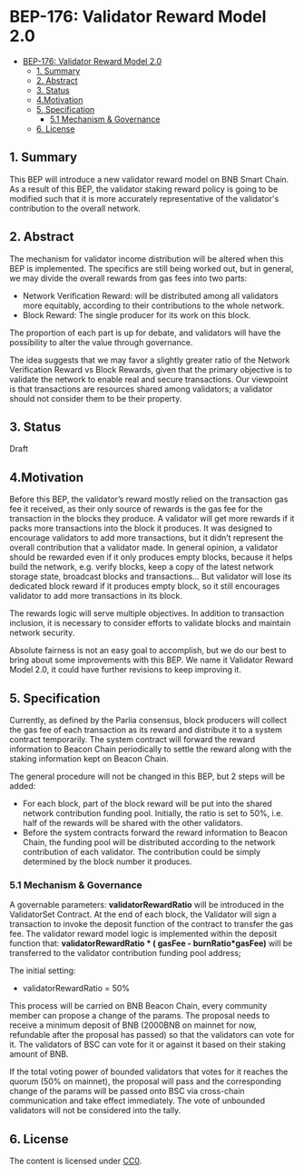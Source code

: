 # BEP-176: Validator Reward Model 2.0

- [BEP-176: Validator Reward Model 2.0](#bep-176-validator-reward-model-20)
  - [1. Summary](#1-summary)
  - [2. Abstract](#2-abstract)
  - [3. Status](#3-status)
  - [4.Motivation](#4motivation)
  - [5. Specification](#5-specification)
    - [5.1 Mechanism \& Governance](#51-mechanism--governance)
  - [6. License](#6-license)


## 1. Summary

This BEP will introduce a new validator reward model on BNB Smart Chain. As a result of this BEP, the validator staking reward policy is going to be modified such that it is more accurately representative of the validator's contribution to the overall network.

## 2. Abstract

The mechanism for validator income distribution will be altered when this BEP is implemented. The specifics are still being worked out, but in general, we may divide the overall rewards from gas fees into two parts:
- Network Verification Reward: will be distributed among all validators more equitably, according to their contributions to the whole network.
- Block Reward: The single producer for its work on this block.

The proportion of each part is up for debate, and validators will have the possibility to alter the value through governance.

The idea suggests that we may favor a slightly greater ratio of the Network Verification Reward vs Block Rewards, given that the primary objective is to validate the network to enable real and secure transactions. Our viewpoint is that transactions are resources shared among validators; a validator should not consider them to be their property.

## 3. Status

Draft

## 4.Motivation
Before this BEP, the validator’s reward mostly relied on the transaction gas fee it received, as their only source of rewards is the gas fee for the transaction in the blocks they produce. A validator will get more rewards if it packs more transactions into the block it produces. It was designed to encourage validators to add more transactions, but it didn’t represent the overall contribution that a validator made. In general opinion, a validator should be rewarded even if it only produces empty blocks, because it helps build the network, e.g. verify blocks, keep a copy of the latest network storage state, broadcast blocks and transactions… But validator will lose its dedicated block reward if it produces empty block, so it still encourages validator to add more transactions in its block.

The rewards logic will serve multiple objectives. In addition to transaction inclusion, it is necessary to consider efforts to validate blocks and maintain network security.

Absolute fairness is not an easy goal to accomplish, but we do our best to bring about some improvements with this BEP. We name it Validator Reward Model 2.0, it could have further revisions to keep improving it.

## 5. Specification
Currently, as defined by the Parlia consensus, block producers will collect the gas fee of each transaction as its reward and distribute it to a system contract temporarily.
The system contract will forward the reward information to Beacon Chain periodically to settle the reward along with the staking information kept on Beacon Chain.

The general procedure will not be changed in this BEP, but 2 steps will be added:
- For each block, part of the block reward will be put into the shared network contribution funding pool. Initially, the ratio is set to 50%, i.e. half of the rewards will be shared with the other validators.
- Before the system contracts forward the reward information to Beacon Chain, the funding pool will be distributed according to the network contribution of each validator. The contribution could be simply determined by the block number it produces.

### 5.1 Mechanism & Governance

A governable parameters: **validatorRewardRatio** will be introduced in the ValidatorSet Contract. At the end of each block, the Validator will sign a transaction to invoke the deposit function of the contract to transfer the gas fee. The validator reward model logic is implemented within the deposit function that: **validatorRewardRatio * ( gasFee - burnRatio*gasFee)**  will be transferred to the validator contribution funding pool address;

The initial setting:
- validatorRewardRatio = 50%

This process will be carried on BNB Beacon Chain, every community member can propose a change of the params. The proposal needs to receive a minimum deposit of BNB (2000BNB on mainnet for now, refundable after the proposal has passed) so that the validators can vote for it. The validators of BSC can vote for it or against it based on their staking amount of BNB.

If the total voting power of bounded validators that votes for it reaches the quorum (50% on mainnet), the proposal will pass and the corresponding change of the params will be passed onto BSC via cross-chain communication and take effect immediately. The vote of unbounded validators will not be considered into the tally.

## 6. License

The content is licensed under [CC0](https://creativecommons.org/publicdomain/zero/1.0/).
